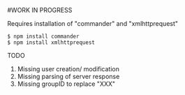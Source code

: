 #WORK IN PROGRESS

Requires installation of "commander" and "xmlhttprequest"
```
$ npm install commander
$ npm install xmlhttprequest
```

TODO
1. Missing user creation/ modification
2. Missing parsing of server response
3. Missing groupID to replace "XXX"
